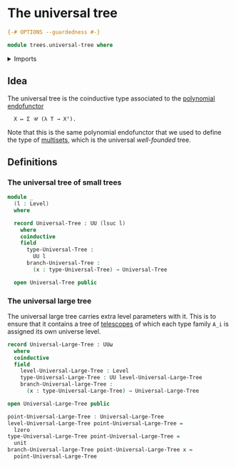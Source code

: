 # The universal tree

```agda
{-# OPTIONS --guardedness #-}

module trees.universal-tree where
```

<details><summary>Imports</summary>

```agda
open import foundation.unit-type
open import foundation.universe-levels
```

</details>

## Idea

The universal tree is the coinductive type associated to the
[polynomial endofunctor](trees.polynomial-endofunctors.md)

```text
  X ↦ Σ 𝒰 (λ T → Xᵀ).
```

Note that this is the same polynomial endofunctor that we used to define the
type of [multisets](trees.multisets.md), which is the universal _well-founded_
tree.

## Definitions

### The universal tree of small trees

```agda
module _
  (l : Level)
  where

  record Universal-Tree : UU (lsuc l)
    where
    coinductive
    field
      type-Universal-Tree :
        UU l
      branch-Universal-Tree :
        (x : type-Universal-Tree) → Universal-Tree

  open Universal-Tree public
```

### The universal large tree

The universal large tree carries extra level parameters with it. This is to
ensure that it contains a tree of [telescopes](foundation.telescopes.md) of
which each type family `A_i` is assigned its own universe level.

```agda
record Universal-Large-Tree : UUω
  where
  coinductive
  field
    level-Universal-Large-Tree : Level
    type-Universal-Large-Tree : UU level-Universal-Large-Tree
    branch-Universal-large-Tree :
      (x : type-Universal-Large-Tree) → Universal-Large-Tree

open Universal-Large-Tree public

point-Universal-Large-Tree : Universal-Large-Tree
level-Universal-Large-Tree point-Universal-Large-Tree =
  lzero
type-Universal-Large-Tree point-Universal-Large-Tree =
  unit
branch-Universal-large-Tree point-Universal-Large-Tree x =
  point-Universal-Large-Tree
```
